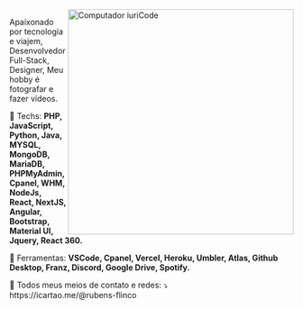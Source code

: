 <img src="https://raw.githubusercontent.com/MicaelliMedeiros/micaellimedeiros/master/image/computer-illustration.png" min-width="400px" max-width="400px" width="400px" align="right" alt="Computador iuriCode">

<p align="left"> 
  Apaixonado por tecnologia e viajem, Desenvolvedor Full-Stack, Designer, Meu hobby é fotografar e fazer vídeos.
</p>

<p align="left">
  🦄 Techs: <strong>PHP, JavaScript, Python, Java, MYSQL, MongoDB, MariaDB, PHPMyAdmin, Cpanel, WHM, NodeJs, React, NextJS, Angular, Bootstrap, Material UI, Jquery, React 360.</strong>
</p>

<p align="left">
  💼 Ferramentas: <strong>VSCode, Cpanel, Vercel, Heroku, Umbler, Atlas, Github Desktop, Franz, Discord, Google Drive, Spotify.</strong>
</p>

<p align="left">
  💌 Todos meus meios de contato e redes: ⤵️ <br/>
  https://icartao.me/@rubens-flinco
</p>
